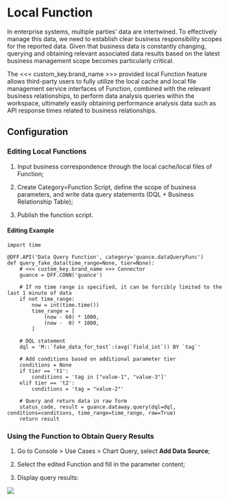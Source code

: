 # Local Function

In enterprise systems, multiple parties' data are intertwined. To effectively manage this data, we need to establish clear business responsibility scopes for the reported data. Given that business data is constantly changing, querying and obtaining relevant associated data results based on the latest business management scope becomes particularly critical.

The <<< custom_key.brand_name >>> provided local Function feature allows third-party users to fully utilize the local cache and local file management service interfaces of Function, combined with the relevant business relationships, to perform data analysis queries within the workspace, ultimately easily obtaining performance analysis data such as API response times related to business relationships.

## Configuration

### Editing Local Functions

1. Input business correspondence through the local cache/local files of Function;

2. Create Category=Function Script, define the scope of business parameters, and write data query statements (DQL + Business Relationship Table);

3. Publish the function script.

#### Editing Example

```
import time

@DFF.API('Data Query Function', category='guance.dataQueryFunc')
def query_fake_data(time_range=None, tier=None):
    # <<< custom_key.brand_name >>> Connector
    guance = DFF.CONN('guance')

    # If no time range is specified, it can be forcibly limited to the last 1 minute of data
    if not time_range:
        now = int(time.time())
        time_range = [
            (now - 60) * 1000,
            (now -  0) * 1000,
        ]

    # DQL statement
    dql = 'M::`fake_data_for_test`:(avg(`field_int`)) BY `tag`'

    # Add conditions based on additional parameter tier
    conditions = None
    if tier == 't1':
        conditions = 'tag in ["value-1", "value-3"]'
    elif tier == 't2':
        conditions = 'tag = "value-2"'

    # Query and return data in raw form
    status_code, result = guance.dataway.query(dql=dql, conditions=conditions, time_range=time_range, raw=True)
    return result
```

### Using the Function to Obtain Query Results

1. Go to Console > Use Cases > Chart Query, select **Add Data Source**;

2. Select the edited Function and fill in the parameter content;

3. Display query results:

![](img/func-query-out.png)